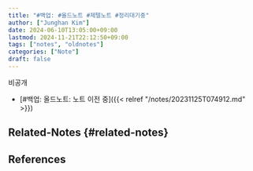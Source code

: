 ```yaml
---
title: "#백업: #올드노트 #제텔노트 #정리대기중"
author: ["Junghan Kim"]
date: 2024-06-10T13:05:00+09:00
lastmod: 2024-11-21T22:12:50+09:00
tags: ["notes", "oldnotes"]
categories: ["Note"]
draft: false
---
```


비공개

-   [#백업: 올드노트: 노트 이전 중]({{< relref "/notes/20231125T074912.md" >}})


## Related-Notes {#related-notes}

## References

<style>.csl-entry{text-indent: -1.5em; margin-left: 1.5em;}</style><div class="csl-bib-body">
</div>
